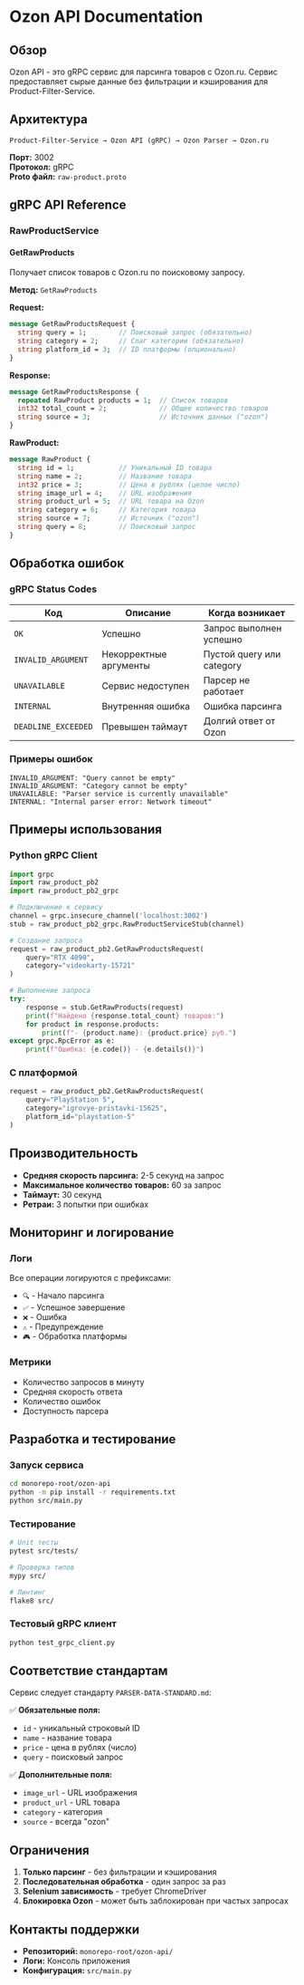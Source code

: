 # Ozon API Documentation

## Обзор

Ozon API - это gRPC сервис для парсинга товаров с Ozon.ru. Сервис предоставляет сырые данные без фильтрации и кэширования для Product-Filter-Service.

## Архитектура

```
Product-Filter-Service → Ozon API (gRPC) → Ozon Parser → Ozon.ru
```

**Порт:** 3002  
**Протокол:** gRPC  
**Proto файл:** `raw-product.proto`

## gRPC API Reference

### RawProductService

#### GetRawProducts

Получает список товаров с Ozon.ru по поисковому запросу.

**Метод:** `GetRawProducts`

**Request:**
```proto
message GetRawProductsRequest {
  string query = 1;        // Поисковый запрос (обязательно)
  string category = 2;     // Слаг категории (обязательно)
  string platform_id = 3;  // ID платформы (опционально)
}
```

**Response:**
```proto
message GetRawProductsResponse {
  repeated RawProduct products = 1;  // Список товаров
  int32 total_count = 2;             // Общее количество товаров
  string source = 3;                 // Источник данных ("ozon")
}
```

**RawProduct:**
```proto
message RawProduct {
  string id = 1;           // Уникальный ID товара
  string name = 2;         // Название товара
  int32 price = 3;         // Цена в рублях (целое число)
  string image_url = 4;    // URL изображения
  string product_url = 5;  // URL товара на Ozon
  string category = 6;     // Категория товара
  string source = 7;       // Источник ("ozon")
  string query = 8;        // Поисковый запрос
}
```


## Обработка ошибок

### gRPC Status Codes

| Код | Описание | Когда возникает |
|-----|----------|-----------------|
| `OK` | Успешно | Запрос выполнен успешно |
| `INVALID_ARGUMENT` | Некорректные аргументы | Пустой query или category |
| `UNAVAILABLE` | Сервис недоступен | Парсер не работает |
| `INTERNAL` | Внутренняя ошибка | Ошибка парсинга |
| `DEADLINE_EXCEEDED` | Превышен таймаут | Долгий ответ от Ozon |

### Примеры ошибок

```
INVALID_ARGUMENT: "Query cannot be empty"
INVALID_ARGUMENT: "Category cannot be empty"
UNAVAILABLE: "Parser service is currently unavailable"
INTERNAL: "Internal parser error: Network timeout"
```

## Примеры использования

### Python gRPC Client

```python
import grpc
import raw_product_pb2
import raw_product_pb2_grpc

# Подключение к сервису
channel = grpc.insecure_channel('localhost:3002')
stub = raw_product_pb2_grpc.RawProductServiceStub(channel)

# Создание запроса
request = raw_product_pb2.GetRawProductsRequest(
    query="RTX 4090",
    category="videokarty-15721"
)

# Выполнение запроса
try:
    response = stub.GetRawProducts(request)
    print(f"Найдено {response.total_count} товаров:")
    for product in response.products:
        print(f"- {product.name}: {product.price} руб.")
except grpc.RpcError as e:
    print(f"Ошибка: {e.code()} - {e.details()}")
```

### С платформой

```python
request = raw_product_pb2.GetRawProductsRequest(
    query="PlayStation 5",
    category="igrovye-pristavki-15625",
    platform_id="playstation-5"
)
```

## Производительность

- **Средняя скорость парсинга:** 2-5 секунд на запрос
- **Максимальное количество товаров:** 60 за запрос
- **Таймаут:** 30 секунд
- **Ретраи:** 3 попытки при ошибках

## Мониторинг и логирование

### Логи

Все операции логируются с префиксами:
- `🔍` - Начало парсинга
- `✅` - Успешное завершение
- `❌` - Ошибка
- `⚠️` - Предупреждение
- `🎮` - Обработка платформы

### Метрики

- Количество запросов в минуту
- Средняя скорость ответа
- Количество ошибок
- Доступность парсера

## Разработка и тестирование

### Запуск сервиса

```bash
cd monorepo-root/ozon-api
python -m pip install -r requirements.txt
python src/main.py
```

### Тестирование

```bash
# Unit тесты
pytest src/tests/

# Проверка типов
mypy src/

# Линтинг
flake8 src/
```

### Тестовый gRPC клиент

```bash
python test_grpc_client.py
```

## Соответствие стандартам

Сервис следует стандарту `PARSER-DATA-STANDARD.md`:

✅ **Обязательные поля:**
- `id` - уникальный строковый ID
- `name` - название товара  
- `price` - цена в рублях (число)
- `query` - поисковый запрос

✅ **Дополнительные поля:**
- `image_url` - URL изображения
- `product_url` - URL товара
- `category` - категория
- `source` - всегда "ozon"

## Ограничения

1. **Только парсинг** - без фильтрации и кэширования
2. **Последовательная обработка** - один запрос за раз
3. **Selenium зависимость** - требует ChromeDriver
4. **Блокировка Ozon** - может быть заблокирован при частых запросах

## Контакты поддержки

- **Репозиторий:** `monorepo-root/ozon-api/`
- **Логи:** Консоль приложения
- **Конфигурация:** `src/main.py` 